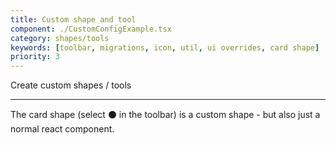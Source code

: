 ```yaml
---
title: Custom shape and tool
component: ./CustomConfigExample.tsx
category: shapes/tools
keywords: [toolbar, migrations, icon, util, ui overrides, card shape]
priority: 3
---
```


Create custom shapes / tools

---

The card shape (select ⚫️ in the toolbar) is a custom shape - but also just a normal react component.
